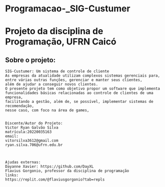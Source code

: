 # Programacao-_SIG-Custumer

# Projeto da disciplina de Programação, UFRN Caicó

## Sobre o projeto:

    SIG-Custumer: Um sistema de controle de cliente
    As empresas da atualidade utilizam complexos sistemas gerenciais para,
    entre várias outras funções, gerenciar e manter seus clientes, 
    além de ajudar a conseguir novos clientes. 
    O presente projeto tem como objetivo propor um software que implementa 
    funcionalidades básicas relacionadas ao controle de clientes de uma empresa, 
    facilitando a gestão, além de, se possível, implementar sistemas de recomendação, 
    nesse caso, com foco na área de games,
    

    Discente/Autor do Projeto:
    Victor Ryan Galvão Silva
    matrícula:20220035163
    email:
    vitorsilva3612@gmail.com
    ryan.silva.706@ufrn.edu.br
    
    

    Ajudas externas:
    Dayanne Xavier: https://github.com/DayXL
    Flavius Gorgonio, professor da disciplina de programação
    links:
    https://replit.com/@flaviusgorgonio?tab=repls